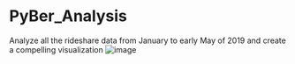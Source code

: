 # PyBer_Analysis
Analyze all the rideshare data from January to early May of 2019 and create a compelling visualization
![image](https://user-images.githubusercontent.com/78656720/111912142-b8ebd200-8a3e-11eb-87cd-c7d54f28d24e.png)
